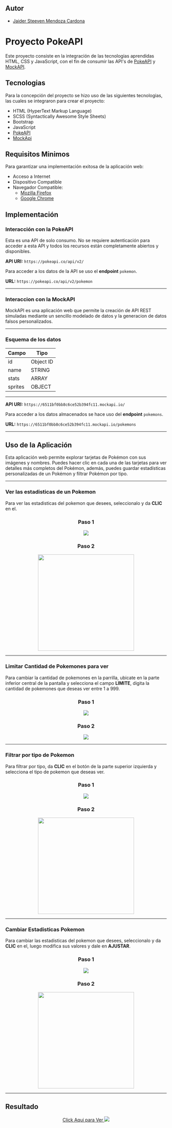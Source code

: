 ## Autor
- [Jaider Steeven Mendoza Cardona](https://github.com/Dabrox02)

# Proyecto PokeAPI
Este proyecto consiste en la integración de las tecnologias aprendidas HTML, CSS y JavaScript, con el fin de consumir las API's de [PokeAPI](https://pokeapi.co/) y [MockAPI](https://mockapi.io/).

## Tecnologias
Para la concepción del proyecto se hizo uso de las siguientes tecnologias, las cuales se integraron para crear el proyecto:

- HTML (HyperText Markup Language)
- SCSS (Syntactically Awesome Style Sheets)
- Bootstrap
- JavaScript
- [PokeAPI](https://pokeapi.co/)
- [MockApi](https://mockapi.io/)

## Requisitos Minimos
Para garantizar una implementación exitosa de la aplicación web:

- Acceso a Internet
- Dispositivo Compatible
- Navegador Compatible:
  - [Mozilla Firefox](https://www.mozilla.org/es-ES/firefox/new/)
  - [Google Chrome](https://www.google.com/chrome/)


## Implementación
### Interacción con la PokeAPI
Esta es una API de solo consumo. No se requiere autenticación para acceder a esta API y todos los recursos están completamente abiertos y disponibles. 

**API URI:** `https://pokeapi.co/api/v2/`

Para acceder a los datos de la API se uso el **endpoint** `pokemon`.

**URL:** `https://pokeapi.co/api/v2/pokemon`

***
### Interaccion con la MockAPI
MockAPI es una aplicación web que permite la creación de API REST simuladas mediante un sencillo modelado de datos y la generacion de datos falsos personalizados.

***
### Esquema de los datos
| Campo   | Tipo      |
| ------- | --------- |
| id      | Object ID |
| name    | STRING    |
| stats   | ARRAY     |
| sprites | OBJECT    |

***
**API URI:** `https://6511bf0bb8c6ce52b394fc11.mockapi.io/`

Para acceder a los datos almacenados se hace uso del **endpoint** `pokemons`.

**URL:** `https://6511bf0bb8c6ce52b394fc11.mockapi.io/pokemons`
***

## Uso de la Aplicación
Esta aplicación web permite explorar tarjetas de Pokémon con sus imágenes y nombres. Puedes hacer clic en cada una de las tarjetas para ver detalles más completos del Pokémon, además, puedes guardar estadísticas personalizadas de un Pokémon y filtrar Pokémon por tipo.

***

### Ver las estadisticas de un Pokemon
Para ver las estadisticas del pokemon que desees, seleccionalo y da **CLIC** en el.

<div align="center">
  <h3>Paso 1</h3>
  <img src="readmeAssets/VER_ESTADISTICAS_1.png">
  <h3>Paso 2</h3>
  <img src="readmeAssets/VER_ESTADISTICAS_2.png" width="300">
</div>

***

### Limitar Cantidad de Pokemones para ver
Para cambiar la cantidad de pokemones en la parrilla, ubicate en la parte inferior central de la pantalla y selecciona el campo **LIMITE**, digita la cantidad de pokemones que deseas ver entre 1 a 999.


<div align="center">
  <h3>Paso 1</h3>
  <img src="readmeAssets/LIMITAR_POKEMON_1.png">
  <h3>Paso 2</h3>
  <img src="readmeAssets/LIMITAR_POKEMON_2.png">  
</div>

***

### Filtrar por tipo de Pokemon
Para filtrar por tipo, da **CLIC** en el botón de la parte superior izquierda y selecciona el tipo de pokemon que deseas ver.

<div align="center">
  <h3>Paso 1</h3>
  <img src="readmeAssets/FILTRAR_POKEMON_1.png">
  <h3>Paso 2</h3>
  <img src="readmeAssets/FILTRAR_POKEMON_2.png" width="300">  
</div>

***

### Cambiar Estadisticas Pokemon
Para cambiar las estadisticas del pokemon que desees, seleccionalo y da **CLIC** en el, luego modifica sus valores y dale en **AJUSTAR**.

<div align="center">
  <h3>Paso 1</h3>
  <img src="readmeAssets/VER_ESTADISTICAS_1.png">
  <h3>Paso 2</h3>
  <img src="readmeAssets/AJUSTAR_POKEMON_1.png" width="300">  
</div>

***

## Resultado
<div align="center">
  <a href="https://dabrox02.github.io/proyecto-pokeapi/" target="_blank">
      Click Aqui para Ver
      <img src="readmeAssets/RESULTADO_1.png">
  </a>
</div>